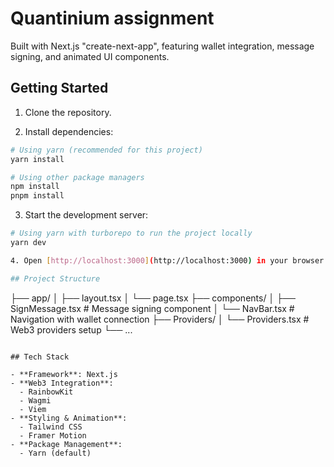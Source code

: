 # Quantinium assignment

Built with Next.js "create-next-app", featuring wallet integration, message signing, and animated UI components.

## Getting Started

1. Clone the repository.

2. Install dependencies:

```bash
# Using yarn (recommended for this project)
yarn install

# Using other package managers
npm install
pnpm install
```

3. Start the development server:

```bash
# Using yarn with turborepo to run the project locally
yarn dev

4. Open [http://localhost:3000](http://localhost:3000) in your browser.

## Project Structure

```
├── app/
│ ├── layout.tsx
│ └── page.tsx
├── components/
│ ├── SignMessage.tsx  # Message signing component
│ └── NavBar.tsx # Navigation with wallet connection
├── Providers/
│ └── Providers.tsx # Web3 providers setup
└── ...
```

## Tech Stack

- **Framework**: Next.js
- **Web3 Integration**:
  - RainbowKit
  - Wagmi
  - Viem
- **Styling & Animation**:
  - Tailwind CSS
  - Framer Motion
- **Package Management**:
  - Yarn (default)

